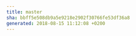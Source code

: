 ```yaml
---
title: master
sha: bbff5e508db9a5e9218e2902f30766fe53df36a8
generated: 2018-08-15 11:12:08 +0200
---
```

